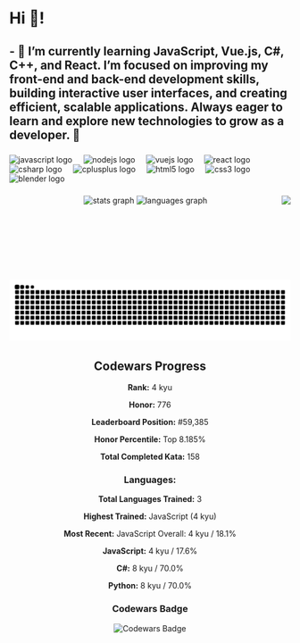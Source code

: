 <h1 align="left">Hi 👋!</h1>

###

<h2 align="left">- 🌱 I’m currently learning JavaScript, Vue.js, C#, C++, and React. I’m focused on improving my front-end and back-end development skills, building interactive user interfaces, and creating efficient, scalable applications. Always eager to learn and explore new technologies to grow as a developer. 🚀</h2>

###

<div align="left">
  <img src="https://cdn.jsdelivr.net/gh/devicons/devicon/icons/javascript/javascript-original.svg" height="30" alt="javascript logo"  />
  <img width="12" />
  <img src="https://cdn.jsdelivr.net/gh/devicons/devicon/icons/nodejs/nodejs-original.svg" height="30" alt="nodejs logo"  />
  <img width="12" />
  <img src="https://cdn.jsdelivr.net/gh/devicons/devicon/icons/vuejs/vuejs-original.svg" height="30" alt="vuejs logo"  />
  <img width="12" />
  <img src="https://cdn.jsdelivr.net/gh/devicons/devicon/icons/react/react-original.svg" height="30" alt="react logo"  />
  <img width="12" />
  <img src="https://cdn.jsdelivr.net/gh/devicons/devicon/icons/csharp/csharp-original.svg" height="30" alt="csharp logo"  />
  <img width="12" />
  <img src="https://cdn.jsdelivr.net/gh/devicons/devicon/icons/cplusplus/cplusplus-original.svg" height="30" alt="cplusplus logo"  />
  <img width="12" />
  <img src="https://cdn.jsdelivr.net/gh/devicons/devicon/icons/html5/html5-original.svg" height="30" alt="html5 logo"  />
  <img width="12" />
  <img src="https://cdn.jsdelivr.net/gh/devicons/devicon/icons/css3/css3-original.svg" height="30" alt="css3 logo"  />
  <img width="12" />
  <img src="https://cdn.jsdelivr.net/gh/devicons/devicon/icons/blender/blender-original.svg" height="30" alt="blender logo"  />
</div>

###

<img align="right" height="150" src="https://i.imgflip.com/65efzo.gif"  />

###

<div align="center">
  <img src="https://github-readme-stats.vercel.app/api?username=matixxx360xx&hide_title=false&hide_rank=false&show_icons=true&include_all_commits=true&count_private=true&disable_animations=false&theme=dracula&locale=en&hide_border=false&order=1" height="150" alt="stats graph"  />
  <img src="https://github-readme-stats.vercel.app/api/top-langs?username=matixxx360xx&locale=en&hide_title=false&layout=compact&card_width=320&langs_count=5&theme=dracula&hide_border=false&order=2" height="150" alt="languages graph"  />
</div>

###

<img src="https://raw.githubusercontent.com/matixxx360xx/matixxx360xx/output/snake.svg" alt="Snake animation" />

###

<h2 align="center">Codewars Progress</h2>

<div align="center">
  <p><strong>Rank:</strong> 4 kyu</p>
  <p><strong>Honor:</strong> 776</p>
  <p><strong>Leaderboard Position:</strong> #59,385</p>
  <p><strong>Honor Percentile:</strong> Top 8.185%</p>
  <p><strong>Total Completed Kata:</strong> 158</p>
  <h3>Languages:</h3>
  <p><strong>Total Languages Trained:</strong> 3</p>
  <p><strong>Highest Trained:</strong> JavaScript (4 kyu)</p>
  <p><strong>Most Recent:</strong> JavaScript Overall: 4 kyu / 18.1%</p>
  <p><strong>JavaScript:</strong> 4 kyu / 17.6%</p>
  <p><strong>C#:</strong> 8 kyu / 70.0%</p>
  <p><strong>Python:</strong> 8 kyu / 70.0%</p>
</div>

###

<h3 align="center">Codewars Badge</h3>

<div align="center">
  <img src="https://www.codewars.com/users/matixxx360xx/badges/large" alt="Codewars Badge" />
</div>
